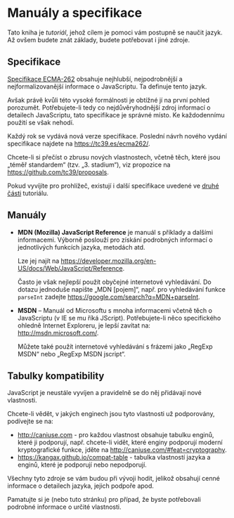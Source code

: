 
# Manuály a specifikace

Tato kniha je *tutoriál*, jehož cílem je pomoci vám postupně se naučit jazyk. Až ovšem budete znát základy, budete potřebovat i jiné zdroje.

## Specifikace

[Specifikace ECMA-262](https://www.ecma-international.org/publications/standards/Ecma-262.htm) obsahuje nejhlubší, nejpodrobnější a nejformalizovanější informace o JavaScriptu. Ta definuje tento jazyk.

Avšak právě kvůli této vysoké formálnosti je obtížné jí na první pohled porozumět. Potřebujete-li tedy co nejdůvěryhodnější zdroj informací o detailech JavaScriptu, tato specifikace je správné místo. Ke každodennímu použití se však nehodí.

Každý rok se vydává nová verze specifikace. Poslední návrh nového vydání specifikace najdete na <https://tc39.es/ecma262/>.

Chcete-li si přečíst o zbrusu nových vlastnostech, včetně těch, které jsou „téměř standardem“ (tzv. „3. stadium“), viz propozice na <https://github.com/tc39/proposals>.

Pokud vyvíjíte pro prohlížeč, existují i další specifikace uvedené ve [druhé části](info:browser-environment) tutoriálu.

## Manuály

- **MDN (Mozilla) JavaScript Reference** je manuál s příklady a dalšími informacemi. Výborně poslouží pro získání podrobných informací o jednotlivých funkcích jazyka, metodách atd.

	Lze jej najít na <https://developer.mozilla.org/en-US/docs/Web/JavaScript/Reference>.
	
	Často je však nejlepší použít obyčejné internetové vyhledávání. Do dotazu jednoduše napište „MDN [pojem]“, např. pro vyhledávání funkce `parseInt` zadejte <https://google.com/search?q=MDN+parseInt>.

- **MSDN** – Manuál od Microsoftu s mnoha informacemi včetně těch o JavaScriptu (v IE se mu říká JScript). Potřebujete-li něco specifického ohledně Internet Exploreru, je lepší zavítat na: <http://msdn.microsoft.com/>.

	Můžete také použít internetové vyhledávání s frázemi jako „RegExp MSDN“ nebo „RegExp MSDN jscript“.

## Tabulky kompatibility

JavaScript je neustále vyvíjen a pravidelně se do něj přidávají nové vlastnosti.

Chcete-li vědět, v jakých enginech jsou tyto vlastnosti už podporovány, podívejte se na:

- <http://caniuse.com> - pro každou vlastnost obsahuje tabulku enginů, které ji podporují, např. chcete-li vidět, které enginy podporují moderní kryptografické funkce, jděte na <http://caniuse.com/#feat=cryptography>. 
- <https://kangax.github.io/compat-table> - tabulka vlastností jazyka a enginů, které je podporují nebo nepodporují.

Všechny tyto zdroje se vám budou při vývoji hodit, jelikož obsahují cenné informace o detailech jazyka, jejich podpoře apod.

Pamatujte si je (nebo tuto stránku) pro případ, že byste potřebovali podrobné informace o určité vlastnosti.
